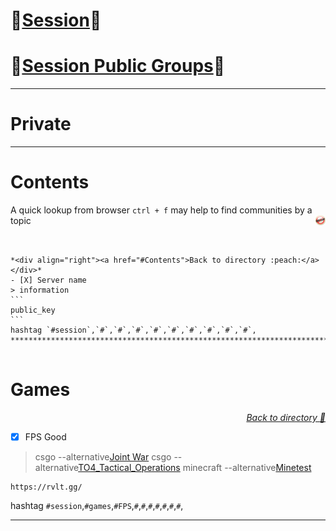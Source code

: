 # **:tropical_drink:[Session](https://github.com/oxen-io):tropical_drink:**
# **:lemon:[Session Public Groups](/README.md):lemon:**  
***
# Private
***
# Contents
A quick lookup from browser `ctrl + f` may help to find communities by a topic
[<img align="right" width="16" height="16" src="button/up_button.jpg" alt="Back to top">](#contents)

````


*<div align="right"><a href="#Contents">Back to directory :peach:</a></div>*
- [X] Server name
> information
```
public_key
```
hashtag `#session`,`#`,`#`,`#`,`#`,`#`,`#`,`#`,`#`,`#`,
***********************************************************************************************************************************************************************


````
#

# Games #


*<div align="right"><a href="#Contents">Back to directory :peach:</a></div>*
- [X] FPS Good
> csgo --alternative[Joint War](https://store.steampowered.com/app/1681730) csgo --alternative[TO4_Tactical_Operations](https://store.steampowered.com/app/690980) minecraft --alternative[Minetest](https://www.Minetest.net)
```
https://rvlt.gg/
```
hashtag `#session`,`#games`,`#FPS`,`#`,`#`,`#`,`#`,`#`,`#`,`#`,
***********************************************************************************************************************************************************************